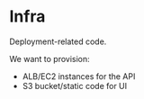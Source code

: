 # Infra

Deployment-related code.

We want to provision:

- ALB/EC2 instances for the API
- S3 bucket/static code for UI
